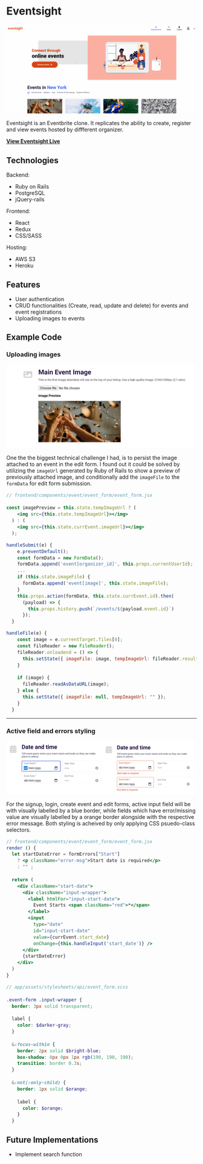 # Eventsight

![splash](app/assets/images/eventsight.gif)

Eventsight is an Eventbrite clone. It replicates the ability to create, register and view events hosted by diffferent organizer. 

[**View Eventsight Live**](https://eventsight.herokuapp.com/)

## Technologies

Backend:
- Ruby on Rails
- PostgreSQL
- jQuery-rails

Frontend:
- React
- Redux
- CSS/SASS

Hosting:
- AWS S3
- Heroku

## Features

- User authentication
- CRUD functionalities (Create, read, update and delete) for events and event registrations
- Uploading images to events

## Example Code

### Uploading images

![image upload](readme_images/readme_4.png)

One the the biggest technical challenge I had, is to persist the image attached to an event in the edit form. I found out it could be solved by utilizing the `imageUrl` generated by Ruby of Rails to show a preview of previously attached image, and conditionally add the `imageFile` to the `formData` for edit form submission.

```jsx
// frontend/components/event/event_form/event_form.jsx

const imagePreview = this.state.tempImageUrl ? (
    <img src={this.state.tempImageUrl}></img>
  ) : (
    <img src={this.state.currEvent.imageUrl}></img>
  );
```

```jsx
handleSubmit(e) {
    e.preventDefault();
    const formData = new FormData();
    formData.append('event[organizer_id]', this.props.currentUserId);
    ...
    if (this.state.imageFile) {
      formData.append('event[image]', this.state.imageFile);
    } 
    this.props.action(formData, this.state.currEvent.id).then(
      (payload) => {
        this.props.history.push(`/events/${payload.event.id}`)
      });
  }
```

```jsx
handleFile(e) {
    const image = e.currentTarget.files[0];
    const fileReader = new FileReader();
    fileReader.onloadend = () => {
      this.setState({ imageFile: image, tempImageUrl: fileReader.result })
    }

    if (image) {
      fileReader.readAsDataURL(image);
    } else {
      this.setState({ imageFile: null, tempImageUrl: "" });
    }
  }
```

---
### Active field and errors styling

![error rendering](readme_images/readme_5.png)

For the signup, login, create event and edit forms, active input field will be with visually labelled by a blue border, while fields which have error/missing value are visually labelled by a orange border alongside with the respective error message. Both styling is acheived by only applying CSS psuedo-class selectors.

```jsx
// frontend/components/event/event_form/event_form.jsx
render () {
  let startDateError = formErrors["Start"] 
    ? <p className="error-msg">Start date is required</p> 
    : "" ;
    
  return (
    <div className="start-date">
      <div className="input-wrapper">
        <label htmlFor="input-start-date">
          Event Starts <span className="red">*</span>
        </label>
        <input 
          type="date"
          id="input-start-date"
          value={currEvent.start_date}
          onChange={this.handleInput('start_date')} />
      </div>
      {startDateError}
    </div>
  )
}
```

```scss
// app/assets/stylesheets/api/event_form.scss

.event-form .input-wrapper {
  border: 3px solid transparent;

  label {
    color: $darker-gray;
  }

  &:focus-within {
    border: 2px solid $bright-blue;
    box-shadow: 0px 0px 1px rgb(190, 190, 190);
    transition: border 0.3s;
  }

  &:not(:only-child) {
    border: 1px solid $orange;
  
    label {
      color: $orange;
    }
  }
```

## Future Implementations

- Implement search function